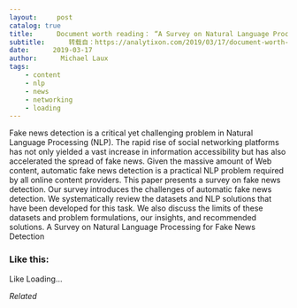 ```yaml
---
layout:     post
catalog: true
title:      Document worth reading： “A Survey on Natural Language Processing for Fake News Detection”
subtitle:      转载自：https://analytixon.com/2019/03/17/document-worth-reading-a-survey-on-natural-language-processing-for-fake-news-detection/
date:      2019-03-17
author:      Michael Laux
tags:
    - content
    - nlp
    - news
    - networking
    - loading
---
```


Fake news detection is a critical yet challenging problem in Natural Language Processing (NLP). The rapid rise of social networking platforms has not only yielded a vast increase in information accessibility but has also accelerated the spread of fake news. Given the massive amount of Web content, automatic fake news detection is a practical NLP problem required by all online content providers. This paper presents a survey on fake news detection. Our survey introduces the challenges of automatic fake news detection. We systematically review the datasets and NLP solutions that have been developed for this task. We also discuss the limits of these datasets and problem formulations, our insights, and recommended solutions. A Survey on Natural Language Processing for Fake News Detection





### Like this:

Like Loading...


*Related*

